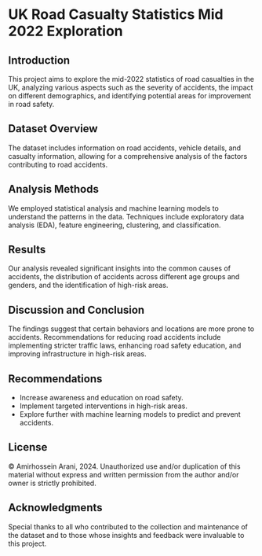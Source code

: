 # UK Road Casualty Statistics Mid 2022 Exploration

## Introduction
This project aims to explore the mid-2022 statistics of road casualties in the UK, analyzing various aspects such as the severity of accidents, the impact on different demographics, and identifying potential areas for improvement in road safety.

## Dataset Overview
The dataset includes information on road accidents, vehicle details, and casualty information, allowing for a comprehensive analysis of the factors contributing to road accidents.

## Analysis Methods
We employed statistical analysis and machine learning models to understand the patterns in the data. Techniques include exploratory data analysis (EDA), feature engineering, clustering, and classification.

## Results
Our analysis revealed significant insights into the common causes of accidents, the distribution of accidents across different age groups and genders, and the identification of high-risk areas.

## Discussion and Conclusion
The findings suggest that certain behaviors and locations are more prone to accidents. Recommendations for reducing road accidents include implementing stricter traffic laws, enhancing road safety education, and improving infrastructure in high-risk areas.

## Recommendations
- Increase awareness and education on road safety.
- Implement targeted interventions in high-risk areas.
- Explore further with machine learning models to predict and prevent accidents.

## License
© Amirhossein Arani, 2024. Unauthorized use and/or duplication of this material without express and written permission from the author and/or owner is strictly prohibited.

## Acknowledgments
Special thanks to all who contributed to the collection and maintenance of the dataset and to those whose insights and feedback were invaluable to this project.

